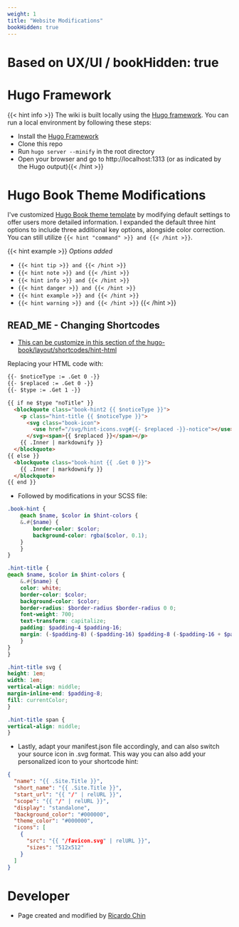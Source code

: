 ```yaml
---
weight: 1
title: "Website Modifications"
bookHidden: true
---
```


# **Based on UX/UI / bookHidden: true**

# Hugo Framework

{{< hint info >}}
The wiki is built locally using the [Hugo framework](https://gohugo.io/getting-started/installing/). You can run a local environment by following these steps:

- Install the [Hugo Framework](https://gohugo.io/getting-started/installing/)
- Clone this repo
- Run `hugo server --minify` in the root directory
- Open your browser and go to http://localhost:1313 (or as indicated by the Hugo output){{< /hint >}}

# Hugo Book Theme Modifications

I've customized [Hugo Book theme template](https://themes.gohugo.io/hugo-book/) by modifying default settings to offer users more detailed information. I expanded the default three hint options to include three additional key options, alongside color correction. You can still utilize `{{< hint "command" >}} and {{< /hint >}}`.

{{< hint example >}}
*Options added*

- `{{< hint tip >}} and {{< /hint >}}`
- `{{< hint note >}} and {{< /hint >}}`
- `{{< hint info >}} and {{< /hint >}}`
- `{{< hint danger >}} and {{< /hint >}}`
- `{{< hint example >}} and {{< /hint >}}`
- `{{< hint warning >}} and {{< /hint >}}`
{{< /hint >}}

## READ_ME - Changing Shortcodes

- [This can be customize in this section of the hugo-book/layout/shortcodes/hint-html ]([https://github.com/alex-shpak/hugo-book/blob/master/layouts/shortcodes/hint.html])

Replacing your HTML code with:

```html
{{- $noticeType := .Get 0 -}}
{{- $replaced := .Get 0 -}}
{{- $type := .Get 1 -}}

{{ if ne $type "noTitle" }}
  <blockquote class="book-hint2 {{ $noticeType }}">
    <p class="hint-title {{ $noticeType }}">
      <svg class="book-icon">
        <use href="/svg/hint-icons.svg#{{- $replaced -}}-notice"></use>
      </svg><span>{{ $replaced }}</span></p>
    {{ .Inner | markdownify }}
  </blockquote>
{{ else }}
  <blockquote class="book-hint {{ .Get 0 }}">
    {{ .Inner | markdownify }}
  </blockquote>
{{ end }}
```

- Followed by modifications in your SCSS file:

```scss
.book-hint {
    @each $name, $color in $hint-colors {
    &.#{$name} {
        border-color: $color;
        background-color: rgba($color, 0.1);
    }
    }
}

.hint-title {
@each $name, $color in $hint-colors {
    &.#{$name} {
    color: white;
    border-color: $color;
    background-color: $color;
    border-radius: $border-radius $border-radius 0 0;
    font-weight: 700;
    text-transform: capitalize;
    padding: $padding-4 $padding-16;
    margin: (-$padding-8) (-$padding-16) $padding-8 (-$padding-16 + $padding-4);
    }
}
}

.hint-title svg {
height: 1em;
width: 1em;
vertical-align: middle;
margin-inline-end: $padding-8;
fill: currentColor;
}

.hint-title span {
vertical-align: middle;
}
```

- Lastly, adapt your manifest.json file accordingly, and can also switch your source icon in .svg format. This way you can also add your personalized icon to your shortcode hint:

```json
{
  "name": "{{ .Site.Title }}",
  "short_name": "{{ .Site.Title }}",
  "start_url": "{{ "/" | relURL }}",
  "scope": "{{ "/" | relURL }}",
  "display": "standalone",
  "background_color": "#000000",
  "theme_color": "#000000",
  "icons": [
    {
      "src": "{{ "/favicon.svg" | relURL }}",
      "sizes": "512x512"
    }
  ]
}
```

# Developer

- Page created and modified by [Ricardo Chin](https://github.com/roaked)


